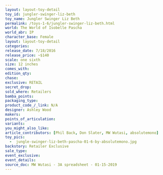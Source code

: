```yaml
---
layout: layout-toy-detail 
toy_id: jungler-swinger-liz-beth
toy_name: Jungler Swinger Liz Beth
permalink: /toys-1-6/jungler-swinger-liz-beth.html
world: The World of Isobelle Pascha
world_abr: IP
character_base: Female
layout: layout-toy-detail
categories: 
release_date: 7/18/2016
release_price: ~$140
scale: one sixth
size: 12 inches
comes_with: 
edition_qty: 
chase: 
exclusive: RETAIL
secret_drop: 
sold_where: Retailers
bamba_points: 
packaging_type: 
product_code_/_link: N/A
designer: Ashley Wood
makers: 
points_of_articulation: 
variants: 
you_might_also_like: 
article_contributors: [Phil Back, Don Slater, MW Wutasi, absolutemono]
toy_pics: 
  -  jungle-swinger-liz-beth-pascha-01-6-by-absolutemono.jpg
backstory: Retailer Exclusive
sale_type: 
event_exclusive: 
event_details: 
source_doc: MW Wutasi - 3A spreadsheet - 01-15-2019
---
```

